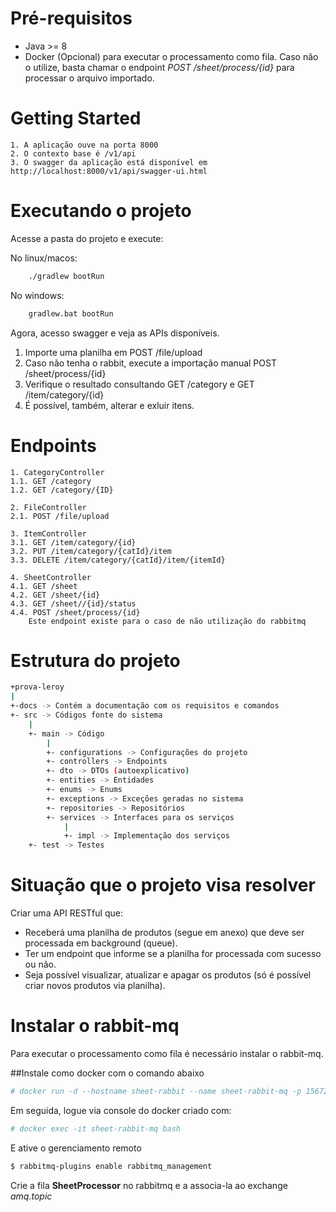 # Pré-requisitos
* Java >= 8
* Docker (Opcional) para executar o processamento como fila. 
Caso não o utilize, basta chamar o endpoint *POST /sheet/process/{id}* para processar o arquivo importado.
 
# Getting Started
    1. A aplicação ouve na porta 8000
    2. O contexto base é /v1/api
    3. O swagger da aplicação está disponível em http://localhost:8000/v1/api/swagger-ui.html

# Executando o projeto
Acesse a pasta do projeto e execute:

No linux/macos:    

```bash
    ./gradlew bootRun
```
No windows:    

```bash
    gradlew.bat bootRun
```

Agora, acesso swagger e veja as APIs disponíveis.

1. Importe uma planilha em POST /file/upload
2. Caso não tenha o rabbit, execute a importação manual POST /sheet/process/{id}
3. Verifique o resultado consultando GET /category e GET /item/category/{id}
4. É possível, também, alterar e exluir itens.

# Endpoints

    1. CategoryController
    1.1. GET /category
    1.2. GET /category/{ID}

    2. FileController
    2.1. POST /file/upload

    3. ItemController
    3.1. GET /item/category/{id}
    3.2. PUT /item/category/{catId}/item
    3.3. DELETE /item/category/{catId}/item/{itemId}
    
    4. SheetController
    4.1. GET /sheet
    4.2. GET /sheet/{id}   
    4.3. GET /sheet//{id}/status
    4.4. POST /sheet/process/{id}
        Este endpoint existe para o caso de não utilização do rabbitmq
                 
# Estrutura do projeto

```bash
+prova-leroy
|
+-docs -> Contém a documentação com os requisitos e comandos
+- src -> Códigos fonte do sistema
    |
    +- main -> Código
        |
        +- configurations -> Configurações do projeto
        +- controllers -> Endpoints
        +- dto -> DTOs (autoexplicativo)
        +- entities -> Entidades
        +- enums -> Enums
        +- exceptions -> Exceções geradas no sistema
        +- repositories -> Repositórios
        +- services -> Interfaces para os serviços
            |
            +- impl -> Implementação dos serviços
    +- test -> Testes
```

# Situação que o projeto visa resolver

Criar uma API RESTful que:

* Receberá uma planilha de produtos (segue em anexo) que deve ser processada em
background (queue).
* Ter um endpoint que informe se a planilha for processada com sucesso ou não.
* Seja possível visualizar, atualizar e apagar os produtos (só é possível criar novos produtos via
planilha). 

# Instalar o rabbit-mq

Para executar o processamento como fila é necessário instalar o rabbit-mq.

##Instale como docker com o comando abaixo
```bash
# docker run -d --hostname sheet-rabbit --name sheet-rabbit-mq -p 15672:15672 -p 5672:5672 rabbitmq
```

Em seguida, logue via console do docker criado com:
```bash
# docker exec -it sheet-rabbit-mq bash
```

E ative o gerenciamento remoto
```bash
$ rabbitmq-plugins enable rabbitmq_management
```
Crie a fila **SheetProcessor** no rabbitmq e a associa-la ao exchange *amq.topic*
